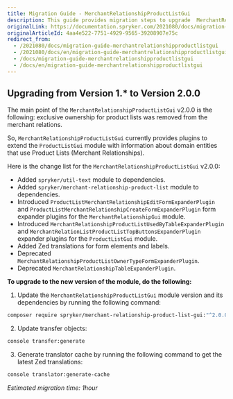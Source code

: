 ```yaml
---
title: Migration Guide - MerchantRelationshipProductListGui
description: This guide provides migration steps to upgrade  MerchantRelationshipProductListGui to the newer major version.
originalLink: https://documentation.spryker.com/2021080/docs/migration-guide-merchantrelationshipproductlistgui
originalArticleId: 4aa4e522-7751-4929-9565-39208907e75c
redirect_from:
  - /2021080/docs/migration-guide-merchantrelationshipproductlistgui
  - /2021080/docs/en/migration-guide-merchantrelationshipproductlistgui
  - /docs/migration-guide-merchantrelationshipproductlistgui
  - /docs/en/migration-guide-merchantrelationshipproductlistgui
---
```


## Upgrading from Version 1.* to Version 2.0.0
The main point of the `MerchantRelationshipProductListGui` v2.0.0 is the following: exclusive ownership for product lists was removed from the merchant relations.

So, `MerchantRelationshipProductListGui` currently provides plugins to extend the `ProductListGui` module with information about domain entities that use Product Lists (Merchant Relationships).

Here is the change list for the `MerchantRelationshipProductListGui` v2.0.0:
* Added `spryker/util-text` module to dependencies.
* Added `spryker/merchant-relationship-product-list` module to dependencies.
* Introduced `ProductListMerchantRelationshipEditFormExpanderPlugin` and `ProductListMerchantRelationshipCreateFormExpanderPlugin` form expander plugins for the `MerchantRelationshipGui` module.
* Introduced `MerchantRelationshipProductListUsedByTableExpanderPlugin` and `MerchantRelationListProductListTopButtonsExpanderPlugin` expander plugins for the `ProductListGui` module.
* Added Zed translations for form elements and labels.
* Deprecated `MerchantRelationshipProductListOwnerTypeFormExpanderPlugin`.
* Deprecated `MerchantRelationshipTableExpanderPlugin`.

**To upgrade to the new version of the module, do the following:**

1. Update the `MerchantRelationshipProductListGui` module version and its dependencies by running the following command:
```bash
composer require spryker/merchant-relationship-product-list-gui:"^2.0.0" --update-with-dependencies
```
2. Update transfer objects:
```bash 
console transfer:generate
```
3. Generate translator cache by running the following command to get the latest Zed translations:
```bash
console translator:generate-cache
```

*Estimated migration time: 1hour*

